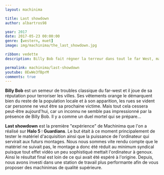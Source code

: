 ```yaml
---
layout: machinima

title: Last showdown
author: albartros98

year: 2017
date: 2017-05-23 00:00:00
genre: [western, muet]
image: img/machinima/the_last_showdown.jpg

ribbon: vedette
description: Billy Bob fait régner la terreur dans tout le far West, mais un adversaire se présente à lui et engage un duel à l'issue funeste.

permalink: machinima/last-showdown
youtube: 8EwWe3fBprM
comments: true
---
```


**Billy Bob** est un semeur de troubles classique du far-west et il joue de sa réputation pour terroriser les villes.
Ses vêtements orange le démarquent bien du reste de la population locale et à son apparition, les rues se vident car personne ne veut être sa prochaine victime.
Mais tout cela cessera peut-être aujourd'hui, car un inconnu ne semble pas impressionné par la présence de Billy Bob.
Il y a comme un duel mortel qui se prépare...

**Last showdown** est la première "expérience" de Machinima que l'on a réalisé sur **Halo 5 : Guardians**.
Le but était à ce moment principalement de tester le matériel d'acquisition ainsi que la puissance de l'ordinateur qui servirait aux futurs montages.
Nous nous sommes vite rendu compte que le matériel ne suivait pas, le montage a donc été réduit au minimum syndical puisque tout effet vidéo un peu sophistiqué mettait l'ordinateur à genoux.
Ainsi le résultat final est loin de ce qui avait été espéré à l'origine.
Depuis, nous avons investi dans une station de travail plus performante afin de vous proposer des machinimas de qualité supérieure.
